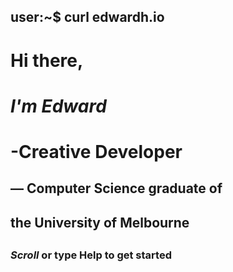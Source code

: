 ## user:~$ curl edwardh.io


#  Hi there,
#  *I'm Edward*
#  -Creative Developer
##     — Computer Science graduate of
##        the University of Melbourne
##
###     *Scroll* or type Help to get started


